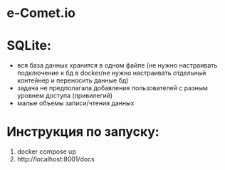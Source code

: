 # e-Comet.io


# SQLite:
* вся база данных хранится в одном файле (не нужно настраивать подключение к бд в docker/не нужно настраивать отдельный контейнер и переносить данные бд)
* задача не предполагала добавления пользователей с разным уровнем доступа (привилегий)
* малые объемы записи/чтения данных

# Инструкция по запуску:
1. docker compose up
2. http://localhost:8001/docs
